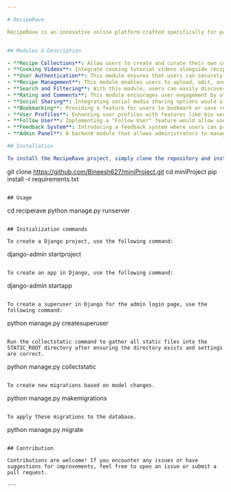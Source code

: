 ```yaml
---

# RecipeRave

RecipeRave is an innovative online platform crafted specifically for passionate culinary enthusiasts seeking a vibrant community to engage with and explore their love for cooking and baking. With its intuitive and user-friendly interface, RecipeRave provides a welcoming space for individuals to discover, share, and celebrate their favorite recipes from around the globe. Users are not only invited to access an extensive collection of diverse recipes but also to actively participate in the thriving community by contributing their own culinary creations and engaging with others through comments, ratings, and discussions. Whether it's a traditional family recipe passed down through generations or a modern twist on a classic dish, RecipeRave encourages users to share their culinary expertise and creativity with like-minded individuals, fostering a collaborative and inspiring environment for culinary exploration and discovery.


## Modules & Description

- **Recipe Collections**: Allow users to create and curate their own collections of recipes based on themes, occasions, or personal preferences. This feature enhances organization and makes it easier for users to access and share groups of recipes they love.
- **Cooking Videos**: Integrate cooking tutorial videos alongside recipes to provide visual guidance for users. These videos can be uploaded by users or sourced from external platforms, offering an interactive and multimedia-rich experience for learning new recipes.
- **User Authentication**: This module ensures that users can securely register, log in, and manage their accounts. It establishes a personalized experience for each user, allowing them to contribute to the community by sharing recipes and engaging with others.
- **Recipe Management**: This module enables users to upload, edit, and manage their recipes. It forms the core functionality of the website, facilitating the sharing of culinary creations among the community members.
- **Search and Filtering**: With this module, users can easily discover recipes based on specific criteria such as cuisine, meal type, ingredients, or difficulty level. It enhances user experience by providing efficient navigation through the extensive recipe collection.
- **Rating and Comments**: This module encourages user engagement by allowing them to rate and comment on recipes shared by others. It facilitates interaction within the community, enabling users to share feedback, tips, and experiences related to each recipe.
- **Social Sharing**: Integrating social media sharing options would allow users to easily share their favorite recipes or interactions on RecipeRave with their friends and followers on various social platforms.
- **Bookmarking**: Providing a feature for users to bookmark or save recipes they're interested in for future reference can improve user engagement and retention.
- **User Profiles**: Enhancing user profiles with features like bio sections, profile pictures, and activity feeds can foster a sense of community and enable users to connect with each other more easily.
- **Follow User**: Implementing a "Follow User" feature would allow users to stay updated on the activities and recipe uploads of their favorite cooks and culinary influencers. This feature fosters a sense of community and enables users to discover new recipes and culinary inspiration from those they admire.
- **Feedback System**: Introducing a feedback system where users can provide suggestions, report issues, or offer general feedback about the website's functionality and content. This system can help the platform improve over time by addressing user concerns and continuously enhancing the user experience.
- **Admin Panel**: A backend module that allows administrators to manage user accounts, review and moderate recipe submissions, monitor site activity, and perform other administrative tasks to ensure the smooth operation and integrity of the RecipeRave platform.

## Installation

To install the RecipeRave project, simply clone the repository and install the required dependencies:

```
git clone https://github.com/Bineesh627/miniProject.git
cd miniProject
pip install -r requirements.txt
```

## Usage

```
cd reciperave
python manage.py runserver
```

## Initialization commands

To create a Django project, use the following command:

```
django-admin startproject <project name>
```

To create an app in Django, use the following command:

```
django-admin startapp <app name>
```

To create a superuser in Django for the admin login page, use the following command:

```
python manage.py createsuperuser
```

Run the collectstatic command to gather all static files into the STATIC_ROOT directory after ensuring the directory exists and settings are correct.

```
python manage.py collectstatic
```

To create new migrations based on model changes.

```
python manage.py makemigrations
```

To apply these migrations to the database.

```
python manage.py migrate
```

## Contribution

Contributions are welcome! If you encounter any issues or have suggestions for improvements, feel free to open an issue or submit a pull request.

---
```


